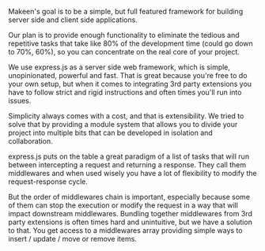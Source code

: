 Makeen's goal is to be a simple, but full featured framework for building server side and client side applications.

Our plan is to provide enough functionality to eliminate the tedious and repetitive tasks that take like 80% of the development time (could go down to 70%, 60%), so you can concentrate on the real core of your project.

We use express.js as a server side web framework, which is simple, unopinionated, powerful and fast.
That is great because you're free to do your own setup, but when it comes to integrating 3rd party extensions you have to follow strict and rigid instructions and often times you'll run into issues.

Simplicity always comes with a cost, and that is extensibility.
We tried to solve that by providing a module system that allows you to divide your project into multiple bits that can be developed in isolation and collaboration.

express.js puts on the table a great paradigm of a list of tasks that will run between intercepting a request and returning a response. They call them middlewares and when used wisely you have a lot of flexibility to modify the request-response cycle.

But the order of middlewares chain is important, especially because some of them can stop the execution or modify the request in a way that will impact downstream middlewares.
Bundling together middlewares from 3rd party extensions is often times hard and unintuitive, but we have a solution to that.
You get access to a middlewares array providing simple ways to insert / update / move or remove items.
